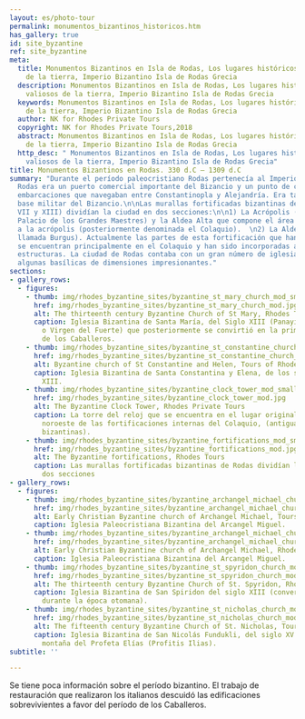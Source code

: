 ```yaml
---
layout: es/photo-tour
permalink: monumentos_bizantinos_historicos.htm
has_gallery: true
id: site_byzantine
ref: site_byzantine
meta:
  title: Monumentos Bizantinos en Isla de Rodas, Los lugares históricos más valiosos
    de la tierra, Imperio Bizantino Isla de Rodas Grecia
  description: Monumentos Bizantinos en Isla de Rodas, Los lugares históricos más
    valiosos de la tierra, Imperio Bizantino Isla de Rodas Grecia
  keywords: Monumentos Bizantinos en Isla de Rodas, Los lugares históricos más valiosos
    de la tierra, Imperio Bizantino Isla de Rodas Grecia
  author: NK for Rhodes Private Tours
  copyright: NK for Rhodes Private Tours,2018
  abstract: Monumentos Bizantinos en Isla de Rodas, Los lugares históricos más valiosos
    de la tierra, Imperio Bizantino Isla de Rodas Grecia
  http_desc: " Monumentos Bizantinos en Isla de Rodas, Los lugares históricos más
    valiosos de la tierra, Imperio Bizantino Isla de Rodas Grecia"
title: Monumentos Bizantinos en Rodas. 330 d.C – 1309 d.C
summary: "Durante el período paleocristiano Rodas pertenecía al Imperio bizantino.
  Rodas era un puerto comercial importante del Bizancio y un punto de cruce para las
  embarcaciones que navegaban entre Constantinopla y Alejandría. Era también una importante
  base militar del Bizancio.\n\nLas murallas fortificadas bizantinas de Rodas (siglos
  VII y XIII) dividían la ciudad en dos secciones:\n\n1) La Acrópolis (luego llamada
  Palacio de los Grandes Maestres) y la Aldea Alta que compone el área circundante
  a la acrópolis (posteriormente denominada el Colaquio).  \n2) La Aldea Baja (luego
  llamada Burgus). Actualmente las partes de esta fortificación que han sobrevivido
  se encuentran principalmente en el Colaquio y han sido incorporadas a más recientes
  estructuras. La ciudad de Rodas contaba con un gran número de iglesias y entre ellas,
  algunas basílicas de dimensiones impresionantes."
sections:
- gallery_rows:
  - figures:
    - thumb: img/rhodes_byzantine_sites/byzantine_st_mary_church_mod_small.jpg
      href: img/rhodes_byzantine_sites/byzantine_st_mary_church_mod.jpg
      alt: The thirteenth century Byzantine Church of St Mary, Rhodes Tours
      caption: Iglesia Bizantina de Santa María, del Siglo XIII (Panayía tou Kástrou
        o Virgen del Fuerte) que posteriormente se convirtió en la primera catedral
        de los Caballeros.
    - thumb: img/rhodes_byzantine_sites/byzantine_st_constantine_church_mod_small.jpg
      href: img/rhodes_byzantine_sites/byzantine_st_constantine_church_mod.jpg
      alt: Byzantine church of St Constantine and Helen, Tours of Rhodes
      caption: Iglesia Bizantina de Santa Constantina y Elena, de los siglos XII y
        XIII.
    - thumb: img/rhodes_byzantine_sites/byzantine_clock_tower_mod_small.jpg
      href: img/rhodes_byzantine_sites/byzantine_clock_tower_mod.jpg
      alt: The Byzantine Clock Tower, Rhodes Private Tours
      caption: La torre del reloj que se encuentra en el lugar original de la torre
        noroeste de las fortificaciones internas del Colaquio, (antiguas fortificaciones
        bizantinas).
    - thumb: img/rhodes_byzantine_sites/byzantine_fortifications_mod_small.jpg
      href: img/rhodes_byzantine_sites/byzantine_fortifications_mod.jpg
      alt: The Byzantine fortifications, Rhodes Tours
      caption: Las murallas fortificadas bizantinas de Rodas dividían la ciudad en
        dos secciones
- gallery_rows:
  - figures:
    - thumb: img/rhodes_byzantine_sites/byzantine_archangel_michael_church_mod_small.jpg
      href: img/rhodes_byzantine_sites/byzantine_archangel_michael_church_mod.jpg
      alt: Early Christian Byzantine church of Archangel Michael, Tours of Rhodes
      caption: Iglesia Paleocristiana Bizantina del Arcangel Miguel.
    - thumb: img/rhodes_byzantine_sites/byzantine_archangel_michael_church_2_mod_small.jpg
      href: img/rhodes_byzantine_sites/byzantine_archangel_michael_church_2_mod.jpg
      alt: Early Christian Byzantine church of Archangel Michael, Rhodes Private Tours
      caption: Iglesia Paleocristiana Bizantina del Arcangel Miguel.
    - thumb: img/rhodes_byzantine_sites/byzantine_st_spyridon_church_mod_small.jpg
      href: img/rhodes_byzantine_sites/byzantine_st_spyridon_church_mod.jpg
      alt: The thirteenth century Byzantine Church of St. Spyridon, Rhodes Tours
      caption: Iglesia Bizantina de San Spiridon del siglo XIII (convertida en mezquita
        durante la época otomana).
    - thumb: img/rhodes_byzantine_sites/byzantine_st_nicholas_church_mod_small.jpg
      href: img/rhodes_byzantine_sites/byzantine_st_nicholas_church_mod.jpg
      alt: The fifteenth century Byzantine Church of St. Nicholas, Tours of Rhodes
      caption: Iglesia Bizantina de San Nicolás Fundukli, del siglo XV al pie de la
        montaña del Profeta Elías (Profitis Ilias).
subtitle: ''

---
```

Se tiene poca información sobre el período bizantino. El trabajo de restauración que realizaron los italianos descuidó las edificaciones sobrevivientes a favor del período de los Caballeros.